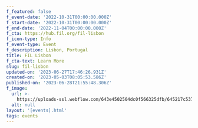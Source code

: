 ```yaml
---
f_featured: false
f_event-date: '2022-10-31T00:00:00.000Z'
f_start-date: '2022-10-31T00:00:00.000Z'
f_end-date: '2022-11-04T00:00:00.000Z'
f_cta: https://hub.fil.org/fil-lisbon
f_icon-type: Info
f_event-type: Event
f_description: Lisbon, Portugal
title: FIL Lisbon
f_cta-text: Learn More
slug: fil-lisbon
updated-on: '2023-06-27T17:46:26.931Z'
created-on: '2023-05-03T08:05:53.586Z'
published-on: '2023-06-28T21:55:48.306Z'
f_image:
  url: >-
    https://uploads-ssl.webflow.com/643e4502504dc0f566325dfb/645217c53763d71fa57e55a0_fil-lisbon.jpg
  alt: null
layout: '[events].html'
tags: events
---
```



